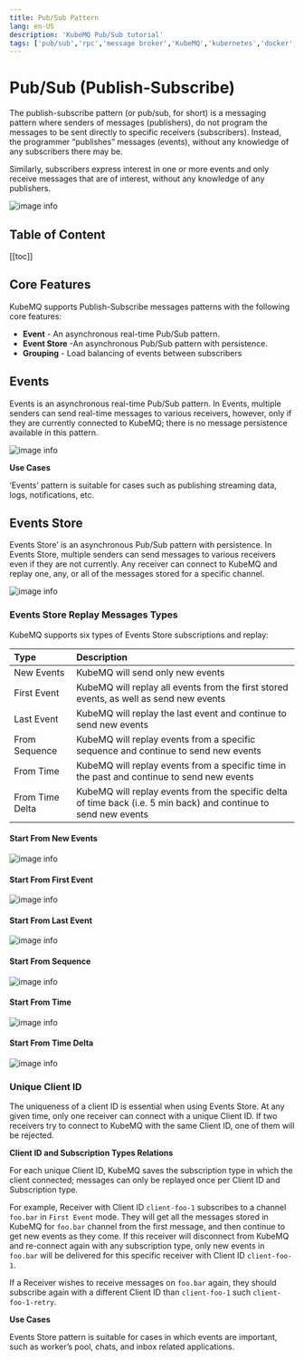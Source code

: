 ```yaml
---
title: Pub/Sub Pattern
lang: en-US
description: 'KubeMQ Pub/Sub tutorial'
tags: ['pub/sub','rpc','message broker','KubeMQ','kubernetes','docker','cloud native','message queue','guide','tutorial']
---
```

# Pub/Sub (Publish-Subscribe)
The publish-subscribe pattern (or pub/sub, for short) is a messaging pattern where senders of messages (publishers), do not program the messages to be sent directly to specific receivers (subscribers). Instead, the programmer “publishes” messages (events), without any knowledge of any subscribers there may be.

Similarly, subscribers express interest in one or more events and only receive messages that are of interest, without any knowledge of any publishers.

![image info](./images/pubsub.png)
## Table of Content
[[toc]]

## Core Features
KubeMQ supports Publish-Subscribe messages patterns with the following core features:


- **Event** -  An asynchronous real-time Pub/Sub pattern.
- **Event Store** -An asynchronous Pub/Sub pattern with persistence.
- **Grouping** - Load balancing of events between subscribers


## Events
Events is an asynchronous real-time Pub/Sub pattern.
In Events, multiple senders can send real-time messages to various receivers, however, only if they are currently connected to KubeMQ; there is no message persistence available in this pattern.

![image info](./images/event.png)

**Use Cases**

‘Events’ pattern is suitable for cases such as publishing streaming data, logs, notifications, etc.

## Events Store
Events Store’ is an asynchronous Pub/Sub pattern with persistence.
In Events Store, multiple senders can send messages to various receivers even if they are not currently. Any receiver can connect to KubeMQ and replay one, any, or all of the messages stored for a specific channel.

![image info](./images/event-store.png)

### Events Store Replay Messages Types

KubeMQ supports six types of Events Store subscriptions and replay:

| Type            | Description                                                                                                  |
|:----------------|:-------------------------------------------------------------------------------------------------------------|
| New Events      | KubeMQ will send only new events                                                                             |
| First Event     | KubeMQ will replay all events from the first stored events, as well as send new events                          |
| Last Event      | KubeMQ will replay the last event and continue to send new events                                            |
| From Sequence   | KubeMQ will replay events from a specific sequence and continue to send new events                             |
| From Time       | KubeMQ will replay events from a specific time in the past and continue to send new events                     |
| From Time Delta | KubeMQ will replay events from the specific delta of time back (i.e. 5 min back) and continue to send new events |


#### Start From New Events

![image info](./images/event-store-from-new.png)


#### Start From First Event

![image info](./images/event-store-from-first.png)


#### Start From Last Event

![image info](./images/event-store-from-last.png)


#### Start From Sequence

![image info](./images/event-store-from-seq.png)


#### Start From Time

![image info](./images/event-store-from-time.png)


#### Start From Time Delta

![image info](./images/event-store-from-time-delta.png)


### Unique Client ID

The uniqueness of a client ID is essential when using Events Store.  At any given time, only one receiver can connect with a unique Client ID. If two receivers try to connect to KubeMQ with the same Client ID, one of them will be rejected.

**Client ID and Subscription Types Relations**

For each unique Client ID, KubeMQ saves the subscription type in which the client connected; messages can only be replayed once per Client ID and Subscription type.

For example, Receiver with Client ID `client-foo-1` subscribes to a channel `foo.bar` in `First Event` mode. They will get all the messages stored in KubeMQ for `foo.bar` channel from the first message, and then continue to get new events as they come.
If this receiver will disconnect from KubeMQ and re-connect again with any subscription type, only new events in `foo.bar` will be delivered for this specific receiver with Client ID `client-foo-1`.

If a Receiver wishes to receive messages on `foo.bar` again, they should subscribe again with a different Client ID than `client-foo-1` such `client-foo-1-retry`.

**Use Cases**

Events Store pattern is suitable for cases in which events are important, such as worker’s pool, chats, and inbox related applications.
